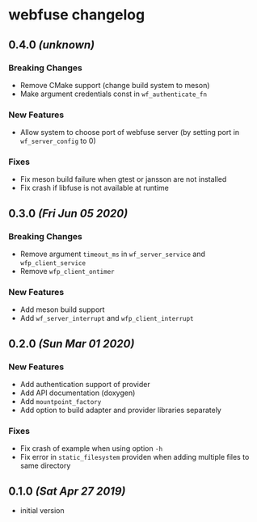 # webfuse changelog

## 0.4.0 _(unknown)_

### Breaking Changes

*   Remove CMake support (change build system to meson)
*   Make argument credentials const in `wf_authenticate_fn`

### New Features

*   Allow system to choose port of webfuse server (by setting port in `wf_server_config` to 0)

### Fixes

*   Fix meson build failure when gtest or jansson are not installed
*   Fix crash if libfuse is not available at runtime

## 0.3.0 _(Fri Jun 05 2020)_

### Breaking Changes

*   Remove argument `timeout_ms` in  `wf_server_service` and `wfp_client_service`
*   Remove `wfp_client_ontimer`

### New Features

*   Add meson build support
*   Add `wf_server_interrupt` and `wfp_client_interrupt`

## 0.2.0 _(Sun Mar 01 2020)_

### New Features

*   Add authentication support of provider
*   Add API documentation (doxygen)
*   Add `mountpoint_factory`
*   Add option to build adapter and provider libraries separately

### Fixes

*   Fix crash of example when using option `-h`
*   Fix error in `static_filesystem` providen when adding multiple files to same directory

## 0.1.0 _(Sat Apr 27 2019)_

*   initial version
